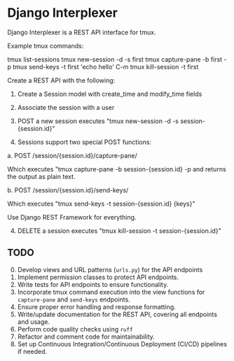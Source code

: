 # Django Interplexer

Django Interplexer is a REST API interface for tmux.

Example tmux commands:

tmux list-sessions
tmux new-session -d -s first
tmux capture-pane -b first -p
tmux send-keys -t first 'echo hello' C-m
tmux kill-session -t first

Create a REST API with the following:

1. Create a Session model with create_time and modify_time fields

2. Associate the session with a user

3. POST a new session executes "tmux new-session -d -s session-{session.id}"

4. Sessions support two special POST functions:

a. POST /session/{session.id}/capture-pane/

Which executes "tmux capture-pane -b session-{session.id} -p and returns the
output as plain text.

b. POST /session/{session.id}/send-keys/

Which executes "tmux send-keys -t session-{session.id} {keys}"

Use Django REST Framework for everything.

4. DELETE a session executes "tmux kill-session -t session-{session.id}"

## TODO

0. Develop views and URL patterns (`urls.py`) for the API endpoints
0. Implement permission classes to protect API endpoints.
0. Write tests for API endpoints to ensure functionality.
0. Incorporate tmux command execution into the view functions for `capture-pane` and `send-keys` endpoints.
0. Ensure proper error handling and response formatting.
0. Write/update documentation for the REST API, covering all endpoints and usage.
0. Perform code quality checks using `ruff`
0. Refactor and comment code for maintainability.
0. Set up Continuous Integration/Continuous Deployment (CI/CD) pipelines if needed.
